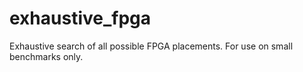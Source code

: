 # exhaustive_fpga
Exhaustive search of all possible FPGA placements. For use on small benchmarks only.
